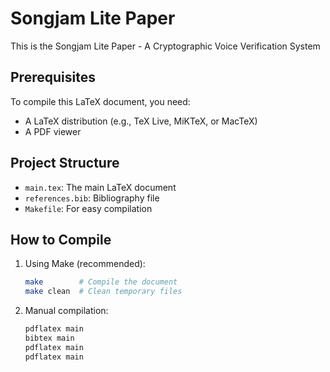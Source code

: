 # Songjam Lite Paper

This is the Songjam Lite Paper - A Cryptographic Voice Verification System

## Prerequisites

To compile this LaTeX document, you need:
- A LaTeX distribution (e.g., TeX Live, MiKTeX, or MacTeX)
- A PDF viewer

## Project Structure

- `main.tex`: The main LaTeX document
- `references.bib`: Bibliography file
- `Makefile`: For easy compilation

## How to Compile

1. Using Make (recommended):
   ```bash
   make        # Compile the document
   make clean  # Clean temporary files
   ```

2. Manual compilation:
   ```bash
   pdflatex main
   bibtex main
   pdflatex main
   pdflatex main
   ```
